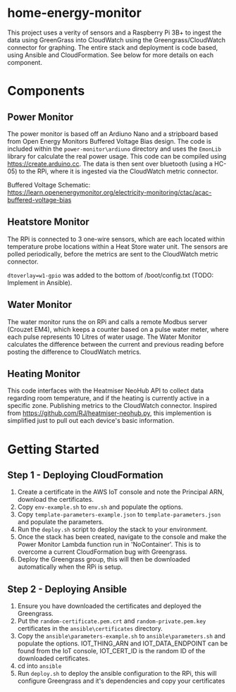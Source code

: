 # home-energy-monitor
This project uses a verity of sensors and a Raspberry Pi 3B+ to ingest the data
using GreenGrass into CloudWatch using the Greengrass/CloudWatch connector for graphing. 
The entire stack and deployment is code based, using Ansible and CloudFormation.
See below for more details on each component.

# Components
## Power Monitor
The power monitor is based off an Ardiuno Nano and a stripboard based from Open Energy Monitors Buffered Voltage Bias
design. The code is included within the `power-monitor\ardiuno` directory and uses the `EmonLib` library for calculate the real power usage.
This code can be compiled using https://create.arduino.cc. The data is then sent over bluetooth (using a HC-05) to the RPi, where it is ingested
via the CloudWatch metric connector.


Buffered Voltage Schematic: https://learn.openenergymonitor.org/electricity-monitoring/ctac/acac-buffered-voltage-bias


## Heatstore Monitor
The RPi is connected to 3 one-wire sensors, which are each located within temperature probe locations
within a Heat Store water unit. The sensors are polled periodically, before the metrics are sent to the 
CloudWatch metric connector.

`dtoverlay=w1-gpio` was added to the bottom of /boot/config.txt (TODO: Implement in Ansible). 

## Water Monitor
The water monitor runs the on RPi and calls a remote Modbus server (Crouzet EM4), which keeps
a counter based on a pulse water meter, where each pulse represents 10 Litres of water 
usage. The Water Monitor calculates the difference between the current and previous
reading before posting the difference to CloudWatch metrics.

## Heating Monitor
This code interfaces with the Heatmiser NeoHub API to collect data regarding room temperature, and if the 
heating is currently active in a specific zone. Publishing metrics to the CloudWatch connector.
Inspired from https://github.com/RJ/heatmiser-neohub.py, this implemention is simplified just to pull out each device's basic information.

# Getting Started
## Step 1 - Deploying CloudFormation
1. Create a certificate in the AWS IoT console and note the Principal ARN, download the certificates.
2. Copy `env-example.sh` to `env.sh` and populate the options.
3. Copy `template-parameters-example.json` to `template-parameters.json` and populate the parameters.
4. Run the `deploy.sh` script to deploy the stack to your environment.
5. Once the stack has been created, navigate to the console and make the Power Monitor Lambda function run in 'NoContainer'. This is to overcome a current CloudFormation bug with Greengrass.
6. Deploy the Greengrass group, this will then be downloaded automatically when the RPi is setup.

## Step 2 - Deploying Ansible
1. Ensure you have downloaded the certificates and deployed the Greengrass.
2. Put the `random-certificate.pem.crt` and `random-private.pem.key` certificates in the `ansible\certificates` directory.
3. Copy the `ansible\parameters-example.sh` to `ansible\parameters.sh` and populate the options. IOT_THING_ARN and IOT_DATA_ENDPOINT can be found from the IoT console, IOT_CERT_ID is the random ID of the downloaded certificates.
4. cd into `ansible`
5. Run `deploy.sh` to deploy the ansible configuration to the RPi, this will configure Greengrass and it's dependencies and copy your certificates 